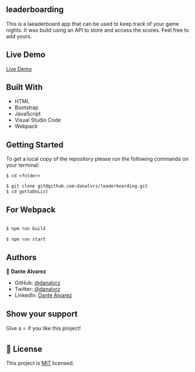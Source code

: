 ## leaderboarding
This is a laeaderboard app that can be used to keep track of your game nights. It was build using an API to store and access the scores. Feel free to add yours.

## Live Demo

[Live Demo](https://danalvrz.github.io/leaderboarding/dist/)

## Built With

- HTML
- Bootstrap
- JavaScript
- Visual Studio Code
- Webpack

## Getting Started

To get a local copy of the repository please run the following commands on your terminal:

```
$ cd <folder>
```

~~~bash
$ git clone git@github.com:danalvrz/leaderboarding.git
$ cd gottaDoList

~~~

## For Webpack

~~~bash

$ npm run build

$ npm run start

~~~


## Authors

👤 **Dante Alvarez** 

- GitHub: [@danalvrz](https://github.com/danalvrz)
- Twitter: [@danalvrz](https://twitter.com/danalvrz)
- LinkedIn: [Dante Álvarez](https://www.linkedin.com/in/dante-álvarez-85098a222/)

## Show your support

Give a ⭐️ if you like this project!


## 📝 License

This project is [MIT](./MIT.md) licensed.
